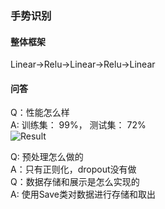 ### 手势识别 ###
#### 整体框架 ####
Linear->Relu->Linear->Relu->Linear
#### 问答 ####
Q：性能怎么样 <br>
A: 训练集： 99%， 测试集： 72% <br>
![Result](https://i.imgur.com/sT4LG4W.png)

Q: 预处理怎么做的<br>
A：只有正则化，dropout没有做<br>
Q：数据存储和展示是怎么实现的<br>
A: 使用Save类对数据进行存储和取出 <br>

